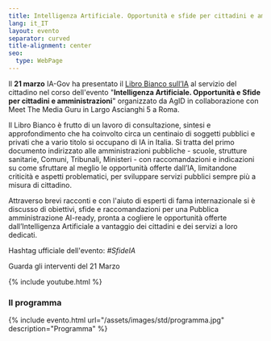 ```yaml
---
title: Intelligenza Artificiale. Opportunità e sfide per cittadini e amministrazioni
lang: it_IT
layout: evento
separator: curved
title-alignment: center
seo:
  type: WebPage
---
```


Il **21 marzo** IA-Gov ha presentato il [Libro Bianco sull’IA](https://libro-bianco-ia.readthedocs.io/it/latest/) al servizio del cittadino nel corso dell'evento "**Intelligenza Artificiale. Opportunità e Sfide per cittadini e amministrazioni**" organizzato da AgID in collaborazione con Meet The Media Guru in Largo Ascianghi 5 a Roma.

Il Libro Bianco è frutto di un lavoro di consultazione, sintesi e approfondimento che ha coinvolto circa un centinaio di soggetti pubblici e privati che a vario titolo si occupano di IA in Italia.
Si tratta del primo documento indirizzato alle amministrazioni pubbliche - scuole, strutture sanitarie, Comuni, Tribunali, Ministeri - con raccomandazioni e indicazioni su come sfruttare al meglio le opportunità offerte dall’IA, limitandone criticità e aspetti problematici, per sviluppare servizi pubblici sempre più a misura di cittadino.

Attraverso brevi racconti e con l'aiuto di esperti di fama internazionale si è discusso di obiettivi, sfide e raccomandazioni per una Pubblica amministrazione AI-ready, pronta a cogliere le opportunità offerte dall’Intelligenza Artificiale a vantaggio dei cittadini e dei servizi a loro dedicati.

Hashtag ufficiale dell'evento: *\#SfideIA*

Guarda gli interventi del 21 Marzo

{% include youtube.html  %}

### Il programma

{% include evento.html url="/assets/images/std/programma.jpg" description="Programma" %}
